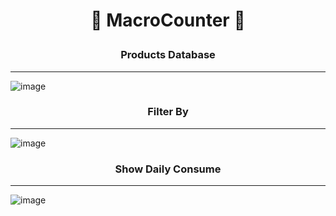 # <p align="center"> 💪 MacroCounter 🍎 </p>

### <p align="center"> Products Database </p>
------------------
![image](https://github.com/NunoSources/MacroCounter/assets/98571427/09572961-5edd-4941-b2d8-12c09d91ce83)

### <p align="center"> Filter By </p>
------------------
![image](https://github.com/NunoSources/MacroCounter/assets/98571427/2bdae37f-8f53-4474-86a0-47859e784550)

### <p align="center"> Show Daily Consume </p>
------------------
![image](https://github.com/NunoSources/MacroCounter/assets/98571427/045717ba-361f-40e6-8754-9479abacadfc)

